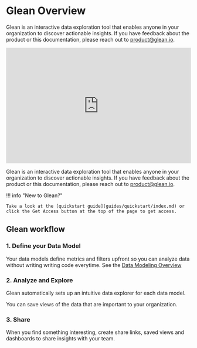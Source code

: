 # Glean Overview

Glean is an interactive data exploration tool that enables anyone in your organization to discover actionable insights.  If you have feedback about the product or this documentation, please reach out to [product@glean.io](mailto:product@glean.io).
<div style="position: relative; padding-bottom: 62.5%; height: 0;"><iframe src="https://www.loom.com/embed/d9014d341e5b4c10b69524d3b400ced1?hide_owner=true&hide_share=true&hide_title=true&hideEmbedTopBar=true" frameborder="0" webkitallowfullscreen mozallowfullscreen allowfullscreen style="position: absolute; top: 0; left: 0; width: 100%; height: 100%;"></iframe></div>

Glean is an interactive data exploration tool that enables anyone in your organization to discover actionable insights. If you have feedback about the product or this documentation, please reach out to [product@glean.io](mailto:product@glean.io).

!!! info "New to Glean?"

    Take a look at the [quickstart guide](guides/quickstart/index.md) or click the Get Access button at the top of the page to get access.

## Glean workflow

### 1.  Define your Data Model

Your data models define metrics and filters upfront so you can analyze data without writing writing code everytime. See the [Data Modeling Overview](docs/data-modeling/Data-Models-Overview.md)

### 2.  Analyze and Explore

Glean automatically sets up an intuitive data explorer for each data model.

You can save views of the data that are important to your organization.

### 3.  Share

When you find something interesting, create share links, saved views and dashboards to share insights with your team.
